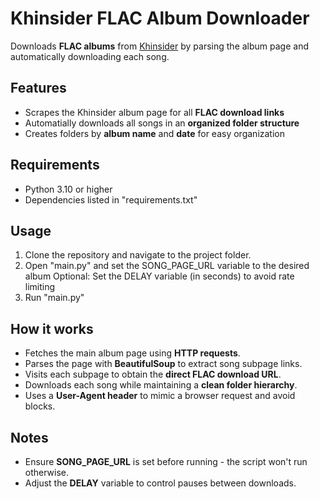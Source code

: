 # Khinsider FLAC Album Downloader

Downloads **FLAC albums** from [Khinsider](https://downloads.khinsider.com/) by parsing the album page and automatically downloading each song.

## Features

- Scrapes the Khinsider album page for all **FLAC download links**
- Automatially downloads all songs in an **organized folder structure**
- Creates folders by **album name** and **date** for easy organization

## Requirements
- Python 3.10 or higher
- Dependencies listed in "requirements.txt"

## Usage
1. Clone the repository and navigate to the project folder.
2. Open "main.py" and set the SONG_PAGE_URL variable to the desired album
  Optional:
  Set the DELAY variable (in seconds) to avoid rate limiting
3. Run "main.py"

## How it works
- Fetches the main album page using **HTTP requests**.
- Parses the page with **BeautifulSoup** to extract song subpage links.
- Visits each subpage to obtain the **direct FLAC download URL**.
- Downloads each song while maintaining a **clean folder hierarchy**.
- Uses a **User-Agent header** to mimic a browser request and avoid blocks.

## Notes
- Ensure **SONG_PAGE_URL** is set before running - the script won't run otherwise.
- Adjust the **DELAY** variable to control pauses between downloads.
